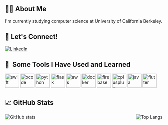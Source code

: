 ## 🧑‍💻 About Me
I'm currently studying computer science at University of California Berkeley.

## 🤝 Let's Connect!

[![LinkedIn](https://img.shields.io/badge/LinkedIn-0077B5?style=for-the-badge&logo=linkedin&logoColor=white)](https://www.linkedin.com/in/kojiro-tsugaru-a53bb7207/)

<h2> 🔧 &nbsp;Some Tools I Have Used and Learned</h2>
<p align="left">
  <img src="https://cdn.jsdelivr.net/gh/devicons/devicon@latest/icons/swift/swift-original.svg" alt="swift" width="45" height="45"/>
  <img src="https://cdn.jsdelivr.net/gh/devicons/devicon@latest/icons/xcode/xcode-original.svg" alt="xcode" width="45" height="45"/>
  <img src="https://cdn.jsdelivr.net/gh/devicons/devicon@latest/icons/python/python-original.svg" alt="python" width="45" height="45"/>
  <img src="https://cdn.jsdelivr.net/gh/devicons/devicon@latest/icons/flask/flask-original.svg" alt="flask" width="45" height="45"/>
  <img src="https://cdn.jsdelivr.net/gh/devicons/devicon@latest/icons/amazonwebservices/amazonwebservices-original-wordmark.svg" alt="aws" width="45" height="45"/>
  <img src="https://cdn.jsdelivr.net/gh/devicons/devicon@latest/icons/docker/docker-plain-wordmark.svg" alt="docker" width="45" height="45"/>
  <img src="https://cdn.jsdelivr.net/gh/devicons/devicon@latest/icons/firebase/firebase-original.svg" alt="firebase" width="45" height="45"/>
  <img src="https://cdn.jsdelivr.net/gh/devicons/devicon@latest/icons/cplusplus/cplusplus-original.svg" alt="cplusplus" width="45" height="45"/>
  <img src="https://cdn.jsdelivr.net/gh/devicons/devicon@latest/icons/java/java-original-wordmark.svg" alt="java" width="45" height="45"/>
  <img src="https://cdn.jsdelivr.net/gh/devicons/devicon@latest/icons/flutter/flutter-original.svg" alt="flutter" width="45" height="45"/>
  <i class="devicon-flask-original"></i>
          
</p>

## 📈 GitHub Stats

<div style="display: flex; justify-content: space-between;">
  <img src="https://github-readme-stats.vercel.app/api?username=KojiroTsugaru&show_icons=true&theme=radical" alt="GitHub stats" style="max-width: 45%;">
  <img src="https://github-readme-stats.vercel.app/api/top-langs/?username=KojiroTsugaru&layout=compact&theme=radical" alt="Top Langs" style="max-width: 45%;">
</div>
